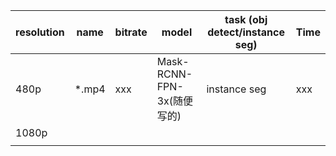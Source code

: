 | resolution | name  | bitrate | model                      | task (obj detect/instance seg) | Time |
| ---------- | ----- | ------- | -------------------------- | ------------------------------ | ---- |
| 480p       | *.mp4 | xxx     | Mask-RCNN-FPN-3x(随便写的) | instance seg                   | xxx  |
| 1080p      |       |         |                            |                                |      |
|            |       |         |                            |                                |      |

